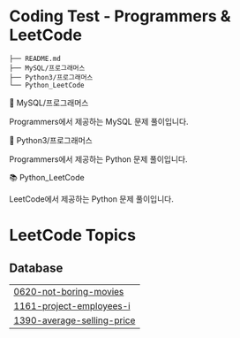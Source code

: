 # Coding Test - Programmers & LeetCode

```
├── README.md
├── MySQL/프로그래머스
├── Python3/프로그래머스
└── Python_LeetCode
```

📘 MySQL/프로그래머스

Programmers에서 제공하는 MySQL 문제 풀이입니다.

📗 Python3/프로그래머스

Programmers에서 제공하는 Python 문제 풀이입니다.

📚 Python_LeetCode

LeetCode에서 제공하는 Python 문제 풀이입니다.

<!---LeetCode Topics Start-->
# LeetCode Topics
## Database
|  |
| ------- |
| [0620-not-boring-movies](https://github.com/crystal397/Programmers-LeetCode/tree/master/0620-not-boring-movies) |
| [1161-project-employees-i](https://github.com/crystal397/Programmers-LeetCode/tree/master/1161-project-employees-i) |
| [1390-average-selling-price](https://github.com/crystal397/Programmers-LeetCode/tree/master/1390-average-selling-price) |
<!---LeetCode Topics End-->